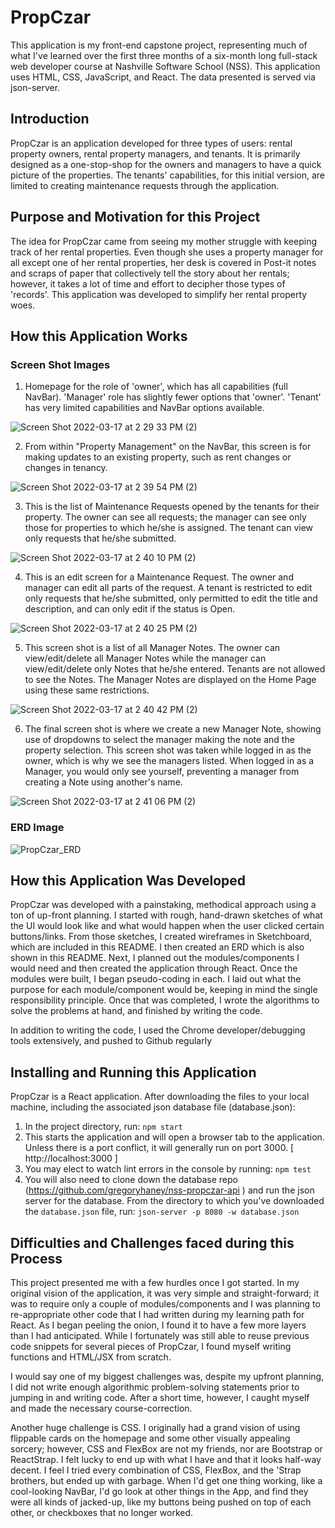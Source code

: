# PropCzar
This application is my front-end capstone project, representing much of what I've learned over the first three months of a six-month long full-stack web developer course at Nashville Software School (NSS). This application uses HTML, CSS, JavaScript, and React. The data presented is served via json-server.

## Introduction
PropCzar is an application developed for three types of users: rental property owners, rental property managers, and tenants. It is primarily designed as a one-stop-shop for the owners and managers to have a quick picture of the properties. The tenants' capabilities, for this initial version, are limited to creating maintenance requests through the application.

## Purpose and Motivation for this Project
The idea for PropCzar came from seeing my mother struggle with keeping track of her rental properties. Even though she uses a property manager for all except one of her rental properties, her desk is covered in Post-it notes and scraps of paper that collectively tell the story about her rentals; however, it takes a lot of time and effort to decipher those types of 'records'. This application was developed to simplify her rental property woes.

## How this Application Works

### Screen Shot Images

1. Homepage for the role of 'owner', which has all capabilities (full NavBar). 'Manager' role has slightly fewer options that 'owner'. 'Tenant' has very limited capabilities and NavBar options available.

![Screen Shot 2022-03-17 at 2 29 33 PM (2)](https://user-images.githubusercontent.com/10354411/158883296-7227c4cc-1156-444c-96c0-e6dff73ce85e.png)


2. From within "Property Management" on the NavBar, this screen is for making updates to an existing property, such as rent changes or changes in tenancy.

![Screen Shot 2022-03-17 at 2 39 54 PM (2)](https://user-images.githubusercontent.com/10354411/158883333-d1450a8f-5d82-467a-8e30-992807dd9259.png)

3. This is the list of Maintenance Requests opened by the tenants for their property. The owner can see all requests; the manager can see only those for properties to which he/she is assigned. The tenant can view only requests that he/she submitted.

![Screen Shot 2022-03-17 at 2 40 10 PM (2)](https://user-images.githubusercontent.com/10354411/158883347-b3cf5db3-bea0-400a-b6cc-ef809a9168fd.png)

4. This is an edit screen for a Maintenance Request. The owner and manager can edit all parts of the request. A tenant is restricted to edit only requests that he/she submitted, only permitted to edit the title and description, and can only edit if the status is Open.

![Screen Shot 2022-03-17 at 2 40 25 PM (2)](https://user-images.githubusercontent.com/10354411/158883374-a6ef95c4-b826-4ea9-9b5e-98ec364e2d19.png)

5.  This screen shot is a list of all Manager Notes.  The owner can view/edit/delete all Manager Notes while the manager can view/edit/delete only Notes that he/she entered. Tenants are not allowed to see the Notes. The Manager Notes are displayed on the Home Page using these same restrictions.

![Screen Shot 2022-03-17 at 2 40 42 PM (2)](https://user-images.githubusercontent.com/10354411/158883390-c395055e-e2e8-4bf4-9d6a-842c356a82a6.png)

6.  The final screen shot is where we create a new Manager Note, showing use of dropdowns to select the manager making the note and the property selection. This screen shot was taken while logged in as the owner, which is why we see the managers listed. When logged in as a Manager, you would only see yourself, preventing a manager from creating a Note using another's name.

![Screen Shot 2022-03-17 at 2 41 06 PM (2)](https://user-images.githubusercontent.com/10354411/158883403-a59adb81-ff8c-47d5-939d-b15191059f0a.png)


### ERD Image
![PropCzar_ERD](https://user-images.githubusercontent.com/10354411/157886161-7e0fb8fc-1426-420a-96db-4a47d5a4f911.jpeg)


## How this Application Was Developed
PropCzar was developed with a painstaking, methodical approach using a ton of up-front planning. I started with rough, hand-drawn sketches of what the UI would look like and what would happen when the user clicked certain buttons/links. From those sketches, I created wireframes in Sketchboard, which are included in this README. I then created an ERD which is also shown in this README. Next, I planned out the modules/components I would need and then created the application through React. Once the modules were built, I began pseudo-coding in each. I laid out what the purpose for each module/component would be, keeping in mind the single responsibility principle. Once that was completed, I wrote the algorithms to solve the problems at hand, and finished by writing the code.

In addition to writing the code, I used the Chrome developer/debugging tools extensively, and pushed to Github regularly

## Installing and Running this Application
PropCzar is a React application. After downloading the files to your local machine, including the associated json database file (database.json):
1. In the project directory, run: `npm start`
2. This starts the application and will open a browser tab to the application. Unless there is a port conflict, it will generally run on port 3000. [ http://localhost:3000 ]
3. You may elect to watch lint errors in the console by running: `npm test`
4. You will also need to clone down the database repo (https://github.com/gregoryhaney/nss-propczar-api ) and run the json server for the database. From the directory to which you've downloaded the `database.json` file, run: `json-server -p 8080 -w database.json`
  
  
## Difficulties and Challenges faced during this Process
This project presented me with a few hurdles once I got started. In my original vision of the application, it was very simple and straight-forward; it was to require only a couple of modules/components and I was planning to re-appropriate other code that I had written during my learning path for React. As I began peeling the onion, I found it to have a few more layers than I had anticipated. While I fortunately was still able to reuse previous code snippets for several pieces of PropCzar, I found myself writing functions and HTML/JSX from scratch.

I would say one of my biggest challenges was, despite my upfront planning, I did not write enough algorithmic problem-solving statements prior to jumping in and writing code. After a short time, however, I caught myself and made the necessary course-correction.

Another huge challenge is CSS. I originally had a grand vision of using flippable cards on the homepage and some other visually appealing sorcery; however, CSS and FlexBox are not my friends, nor are Bootstrap or ReactStrap. I felt lucky to end up with what I have and that it looks half-way decent. I feel I tried every combination of CSS, FlexBox, and the 'Strap brothers, but ended up with garbage. When I'd get one thing working, like a cool-looking NavBar, I'd go look at other things in the App, and find they were all kinds of jacked-up, like my buttons being pushed on top of each other, or checkboxes that no longer worked. 

